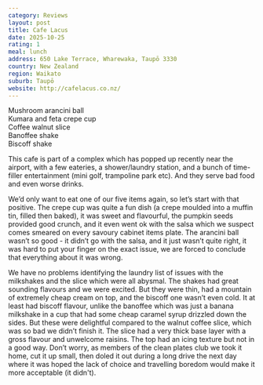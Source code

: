 ```yaml
---
category: Reviews
layout: post
title: Cafe Lacus
date: 2025-10-25
rating: 1
meal: lunch
address: 650 Lake Terrace, Wharewaka, Taupō 3330
country: New Zealand
region: Waikato
suburb: Taupō
website: http://cafelacus.co.nz/
---
```

Mushroom arancini ball  
Kumara and feta crepe cup  
Coffee walnut slice  
Banoffee shake  
Biscoff shake  

This cafe is part of a complex which has popped up recently near the airport, with a few eateries, a shower/laundry station, and a bunch of time-filler entertainment (mini golf, trampoline park etc). And they serve bad food and even worse drinks. 

We’d only want to eat one of our five items again, so let’s start with that positive. The crepe cup was quite a fun dish (a crepe moulded into a muffin tin, filled then baked), it was sweet and flavourful, the pumpkin seeds provided good crunch, and it even went ok with the salsa which we suspect comes smeared on every savoury cabinet items plate. The arancini ball wasn’t so good - it didn’t go with the salsa, and it just wasn’t quite right, it was hard to put your finger on the exact issue, we are forced to conclude that everything about it was wrong. 

We have no problems identifying the laundry list of issues with the milkshakes and the slice which were all abysmal. The shakes had great sounding flavours and we were excited. But they were thin, had a mountain of extremely cheap cream on top, and the biscoff one wasn’t even cold. It at least had biscoff flavour, unlike the banoffee which was just a banana milkshake in a cup that had some cheap caramel syrup drizzled down the sides. But these were delightful compared to the walnut coffee slice, which was so bad we didn’t finish it. The slice had a very thick base layer with a gross flavour and unwelcome raisins. The top had an icing texture but not in a good way. Don’t worry, as members of the clean plates club we took it home, cut it up small, then doled it out during a long drive the next day where it was hoped the lack of choice and travelling boredom would make it more acceptable (it didn't). 

